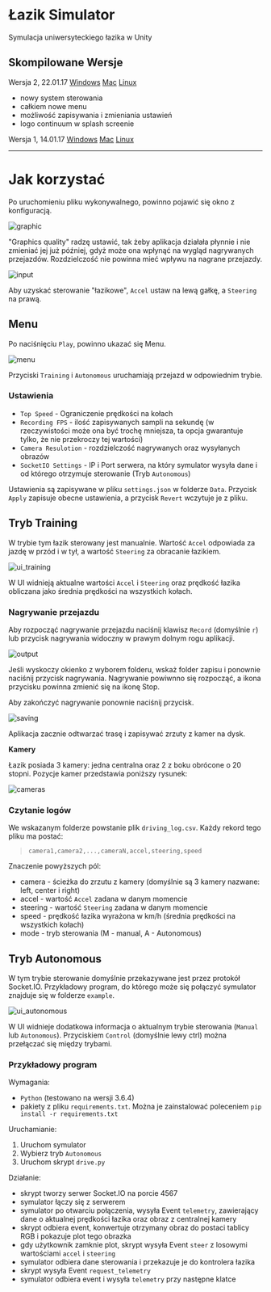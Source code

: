 Łazik Simulator
===============

Symulacja uniwersyteckiego łazika w Unity

## Skompilowane Wersje

Wersja 2, 22.01.17
[Windows](https://bitbucket.org/thecontinuum/lazik-sim/downloads/lazik-sim_v2_Windows.zip)
[Mac](https://bitbucket.org/thecontinuum/lazik-sim/downloads/lazik-sim_v2_Mac.zip)
[Linux](https://bitbucket.org/thecontinuum/lazik-sim/downloads/lazik-sim_v2_Linux.zip)

- nowy system sterowania
- całkiem nowe menu
- możliwość zapisywania i zmieniania ustawień
- logo continuum w splash screenie

Wersja 1, 14.01.17
[Windows](https://bitbucket.org/thecontinuum/lazik-sim/downloads/lazik-sim_v1_Windows.zip)
[Mac](https://bitbucket.org/thecontinuum/lazik-sim/downloads/lazik-sim_v1_Mac.zip)
[Linux](https://bitbucket.org/thecontinuum/lazik-sim/downloads/lazik-sim_v1_Linux.zip)

***

# Jak korzystać

Po uruchomieniu pliku wykonywalnego, powinno pojawić się okno z konfiguracją.

![graphic](pictures/player_graphics.png)

"Graphics quality" radzę ustawić, tak żeby aplikacja działała płynnie i nie zmieniać jej już później, gdyż może ona wpłynąć na wygląd nagrywanych przejazdów. Rozdzielczość nie powinna mieć wpływu na nagrane przejazdy.

![input](pictures/player_input.png)

Aby uzyskać sterowanie "łazikowe", `Accel` ustaw na lewą gałkę, a `Steering` na prawą.

## Menu

Po naciśnięciu `Play`, powinno ukazać się Menu.

![menu](pictures/menu.png)

Przyciski `Training` i `Autonomous` uruchamiają przejazd w odpowiednim trybie.

### Ustawienia

* `Top Speed` - Ograniczenie prędkości na kołach
* `Recording FPS` - ilość zapisywanych sampli na sekundę (w rzeczywistości może ona być trochę mniejsza, ta opcja gwarantuje tylko, że nie przekroczy tej wartości)
* `Camera Resulotion` - rozdzielczość nagrywanych oraz wysyłanych obrazów
* `SocketIO Settings` - IP i Port serwera, na który symulator wysyła dane i od którego otrzymuje sterowanie (Tryb `Autonomous`)

Ustawienia są zapisywane w pliku `settings.json` w folderze `Data`. Przycisk `Apply` zapisuje obecne ustawienia, a przycisk `Revert` wczytuje je z pliku.

## Tryb Training

W trybie tym łazik sterowany jest manualnie. Wartość `Accel` odpowiada za jazdę w przód i w tył, a wartość `Steering` za obracanie łazikiem.

![ui_training](pictures/ui_training.png)

W UI widnieją aktualne wartości `Accel` i `Steering` oraz prędkość łazika obliczana jako średnia prędkości na wszystkich kołach.

### Nagrywanie przejazdu

Aby rozpocząć nagrywanie przejazdu naciśnij klawisz `Record` (domyślnie `r`) lub przycisk nagrywania widoczny w prawym dolnym rogu aplikacji.

![output](pictures/output.png)

Jeśli wyskoczy okienko z wyborem folderu, wskaż folder zapisu i ponownie naciśnij przycisk nagrywania. Nagrywanie powiwnno się rozpocząć, a ikona przycisku powinna zmienić się na ikonę Stop.

Aby zakończyć nagrywanie ponownie naciśnij przycisk. 

![saving](pictures/saving.png)

Aplikacja zacznie odtwarzać trasę i zapisywać zrzuty z kamer na dysk. 

**Kamery**

Łazik posiada 3 kamery: jedna centralna oraz 2 z boku obrócone o 20 stopni. Pozycje kamer przedstawia poniższy rysunek:

![cameras](pictures/cameras.png)

### Czytanie logów

We wskazanym folderze powstanie plik `driving_log.csv`. Każdy rekord tego pliku ma postać:

>`camera1,camera2,...,cameraN,accel,steering,speed`

Znaczenie powyższych pól:

* camera - ścieżka do zrzutu z kamery (domyślnie są 3 kamery nazwane: left, center i right)
* accel - wartość `Accel` zadana w danym momencie
* steering - wartość `Steering` zadana w danym momencie
* speed - prędkość łazika wyrażona w km/h (średnia prędkości na wszystkich kołach)
* mode - tryb sterowania (M - manual, A - Autonomous)

## Tryb Autonomous

W tym trybie sterowanie domyślnie przekazywane jest przez protokół Socket.IO. Przykładowy program, do którego może się połączyć symulator znajduje się w folderze `example`.

![ui_autonomous](pictures/ui_autonomous.png)

W UI widnieje dodatkowa informacja o aktualnym trybie sterowania (`Manual` lub `Autonomous`). Przyciskiem `Control` (domyślnie lewy ctrl) można przełączać się między trybami.

### Przykładowy program

Wymagania:

* `Python` (testowano na wersji 3.6.4)
* pakiety z pliku `requirements.txt`. Można je zainstalować poleceniem `pip install -r requirements.txt`

Uruchamianie:

1. Uruchom symulator
2. Wybierz tryb `Autonomous`
3. Uruchom skrypt `drive.py`


Działanie:

* skrypt tworzy serwer Socket.IO na porcie 4567
* symulator łączy się z serwerem
* symulator po otwarciu połączenia, wysyła Event `telemetry`, zawierający dane o aktualnej prędkości łazika oraz obraz z centralnej kamery
* skrypt odbiera event, konwertuje otrzymany obraz do postaci tablicy RGB i pokazuje plot tego obrazka
* gdy użytkownik zamknie plot, skrypt wysyła Event `steer` z losowymi wartościami `accel` i `steering`
* symulator odbiera dane sterowania i przekazuje je do kontrolera łazika
* skrypt wysyła Event `request_telemetry`
* symulator odbiera event i wysyła `telemetry` przy następne klatce